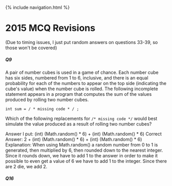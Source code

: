 {% include navigation.html %}

# 2015 MCQ Revisions
(Due to timing issues, I just put random answers on questions 33-39, so those won't be covered)

##### Q9
A pair of number cubes is used in a game of chance. Each number cube has six sides, numbered from 1 to 6, inclusive, and there is an equal probability for each of the numbers to appear on the top side (indicating the cube's value) when the number cube is rolled. The following incomplete statement appears in a program that computes the sum of the values produced by rolling two number cubes.

`int sum = / * missing code * / ;`

Which of the following replacements for `/* missing code */` would best simulate the value produced as a result of rolling two number cubes?

Answer I put: (int) (Math.random() * 6) + (int) (Math.random() * 6)
Correct Answer: 2 + (int) (Math.random() * 6) + (int) (Math.random() * 6)
Explanation: When using Math.random() a random number from 0 to 1 is generated, then multiplied by 6, then rounded down to the nearest integer. Since it rounds down, we have to add 1 to the answer in order to make it possible to even get a value of 6 we have to add 1 to the integer. Since there are 2 die, we add 2.


##### Q16

